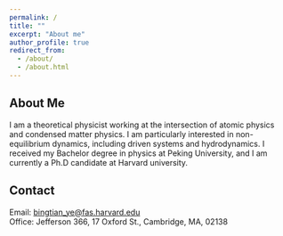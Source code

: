 ```yaml
---
permalink: /
title: ""
excerpt: "About me"
author_profile: true
redirect_from: 
  - /about/
  - /about.html
---
```


About Me
-----
I am a theoretical physicist working at the intersection of atomic physics and condensed matter physics. I am particularly interested in non-equilibrium dynamics, including driven systems and hydrodynamics. I received my Bachelor degree in physics at Peking University, and I am currently a Ph.D candidate at Harvard university. 

<!-- Here is a link to my [Google Scholar](https://scholar.google.com/citations?user=SUtUnpAAAAAJ&hl=en&oi=ao) profile. -->

Contact
-----
Email: bingtian_ye@fas.harvard.edu  
Office: Jefferson 366, 17 Oxford St., Cambridge, MA, 02138
